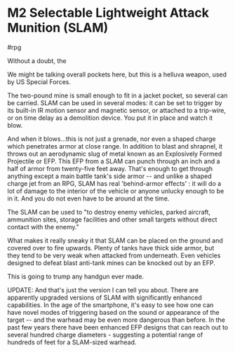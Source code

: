 # M2 Selectable Lightweight Attack Munition (SLAM)

#rpg

Without a doubt, the

We might be talking overall pockets here, but this is a helluva weapon, used by US Special Forces.

The two-pound mine is small enough to fit in a jacket pocket, so several can be carried. SLAM can be used in several modes: it can be set to trigger by its built-in IR motion sensor and magnetic sensor, or attached to a trip-wire, or on time delay as a demolition device. You put it in place and watch it blow.

And when it blows...this is not just a grenade, nor even a shaped charge which penetrates armor at close range. In addition to blast and shrapnel, it throws out an aerodynamic slug of metal known as an Explosively Formed Projectile or EFP. This EFP from a SLAM can punch through an inch and a half of armor from twenty-five feet away. That's enough to get through anything except a main battle tank's side armor -- and unlike a shaped charge jet from an RPG, SLAM has real 'behind-armor effects' : it will do a lot of damage to the interior of the vehicle or anyone unlucky enough to be in it. And you do not even have to be around at the time.

The SLAM can be used to "to destroy enemy vehicles, parked aircraft, ammunition sites, storage facilities and other small targets without direct contact with the enemy."

What makes it really sneaky it that SLAM can be placed on the ground and covered over to fire upwards. Plenty of tanks have thick side armor, but they tend to be very weak when attacked from underneath. Even vehicles designed to defeat blast anti-tank mines can be knocked out by an EFP.

This is going to trump any handgun ever made.

UPDATE: And that's just the version I can tell you about. There are apparently upgraded versions of SLAM with significantly enhanced capabilities. In the age of the smartphone, it's easy to see how one can have novel modes of triggering based on the sound or appearance of the target -- and the warhead may be even more dangerous than before. In the past few years there have been enhanced EFP designs that can reach out to several hundred charge diameters - suggesting a potential range of hundreds of feet for a SLAM-sized warhead.
